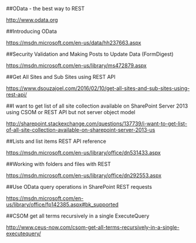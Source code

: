 

##OData - the best way to REST

http://www.odata.org

##Introducing OData

https://msdn.microsoft.com/en-us/data/hh237663.aspx

##Security Validation and Making Posts to Update Data (FormDigest)

https://msdn.microsoft.com/en-us/library/ms472879.aspx

##Get All Sites and Sub Sites using REST API

https://www.dsouzajoel.com/2016/02/10/get-all-sites-and-sub-sites-using-rest-api/

##I want to get list of all site collection available on SharePoint Server 2013 using CSOM or REST API but not server object model

http://sharepoint.stackexchange.com/questions/137739/i-want-to-get-list-of-all-site-collection-available-on-sharepoint-server-2013-us

##Lists and list items REST API reference

https://msdn.microsoft.com/en-us/library/office/dn531433.aspx

##Working with folders and files with REST

https://msdn.microsoft.com/en-us/library/office/dn292553.aspx

##Use OData query operations in SharePoint REST requests

https://msdn.microsoft.com/en-us/library/office/fp142385.aspx#bk_supported

##CSOM get all terms recursively in a single ExecuteQuery

http://www.ceus-now.com/csom-get-all-terms-recursively-in-a-single-executequery/




